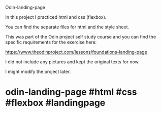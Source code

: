 

Odin-landing-page

In this project I practiced html and css (flexbox).

You can find the separate files for html and the style sheet.

This was part of the Odin project self study course and you can find the specific requirements for the exercise here: 

https://www.theodinproject.com/lessons/foundations-landing-page

I did not include any pictures and kept the original texts for now.

I might modify the project later.

# odin-landing-page #html #css #flexbox #landingpage
